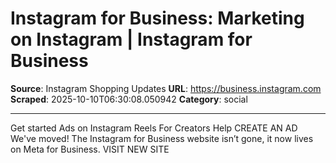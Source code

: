 # Instagram for Business: Marketing on Instagram | Instagram for Business

**Source**: Instagram Shopping Updates
**URL**: https://business.instagram.com
**Scraped**: 2025-10-10T06:30:08.050942
**Category**: social

---

Get started
Ads on Instagram
Reels
For Creators
Help
CREATE AN AD
We've moved!
The Instagram for Business website isn’t gone, it now lives on Meta for Business.
VISIT NEW SITE
